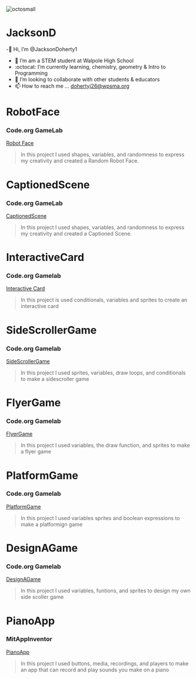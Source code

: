 ![octosmall](https://github.com/JacksonDoherty1/JacksonD/assets/146837569/a5ab4054-a902-44da-b48c-508e339202eb)
# JacksonD
-👋 Hi, I’m @JacksonDoherty1
- 👀 I’m am a STEM student at Walpole High School
- :octocat: I’m currently learning, chemistry, geometry & Intro to Programming
- :information_desk_person: I’m looking to collaborate with other students & educators
- 📫 How to reach me ... dohertyj26@wpsma.org
# RobotFace
### Code.org GameLab
[Robot Face](https://github.com/JacksonDoherty1/RobotFace/edit/main/README.md)
> In this project I used shapes, variables, and randomness to express my creativity and created a Random Robot Face.
# CaptionedScene
### Code.org GameLab
[CaptionedScene](https://github.com/JacksonDoherty1/CaptionedScene/edit/main/README.md)
> In this project I used shapes, variables, and randomness to express my creativity and created a Captioned Scene.
# InteractiveCard
### Code.org Gamelab
[Interactive Card](https://studio.code.org/projects/gamelab/t1TDsCKEcb4HomNSVufx50WqYhiwuPdfz_mvHtOdVUw/edit)
> In this project is used conditionals, variables and sprites to create an interactive card
# SideScrollerGame
### Code.org Gamelab
[SideScrollerGame](https://studio.code.org/projects/gamelab/VzMHiArXZxb5WLRudXEM-pRVdeHsMQhgFnsN8g-zyzA)
> In this project I used sprites, variables, draw loops, and conditionals to make a sidescroller game
# FlyerGame
### Code.org Gamelab
[FlyerGame](https://studio.code.org/projects/gamelab/bBaxNqAO7rjUSIJB8Jxlkd4Y1p_ywEsKQKW6ntZoqqE)
> In this project I used variables, the draw function, and sprites to make a flyer game
# PlatformGame
### Code.org Gamelab
[PlatformGame](https://studio.code.org/projects/gamelab/-o4QIKjB87QECGWPnviYyx4F-JCpRMrOVWK50oNZOgc)
> In this project I used variables sprites and boolean expressions to make a platformign game
# DesignAGame 
### Code.org Gamelab
[DesignAGame](https://studio.code.org/projects/gamelab/Mi60u1953SywfO8q2CSZz1JcbvwJsrZk4mPQ0_veRks)
> In this project I used variables, funtions, and sprites to design my own side scoller game
# PianoApp
### MitAppInventor
[PianoApp](https://ai2.appinventor.mit.edu/#4761341736648704)
> In this project I used buttons, media, recordings, and players to make an app that can record and play sounds you make on a piano
